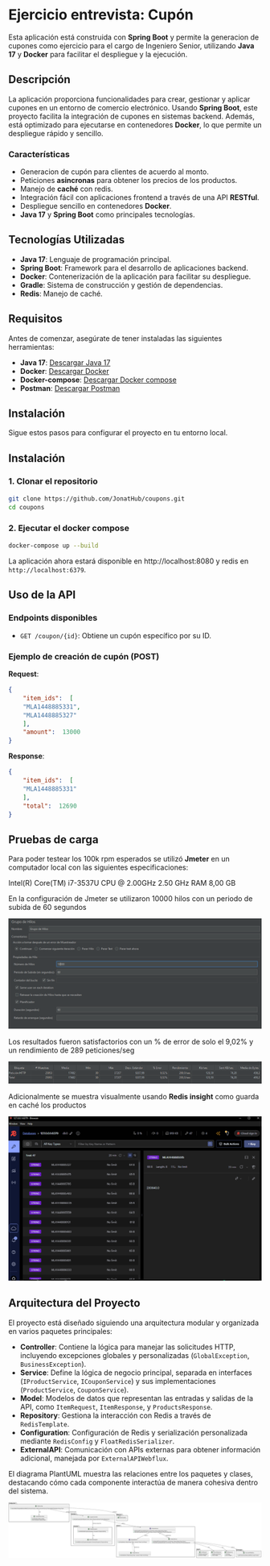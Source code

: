 
# Ejercicio entrevista: Cupón

Esta aplicación está construida con **Spring Boot** y permite la generacion de cupones como ejercicio para el cargo de Ingeniero Senior, utilizando **Java 17** y **Docker** para facilitar el despliegue y la ejecución.

## Descripción

La aplicación proporciona funcionalidades para crear, gestionar y aplicar cupones en un entorno de comercio electrónico. Usando **Spring Boot**, este proyecto facilita la integración de cupones en sistemas backend. Además, está optimizado para ejecutarse en contenedores **Docker**, lo que permite un despliegue rápido y sencillo.

### Características

- Generacion de cupón para clientes de acuerdo al monto.
- Peticiones **asincronas** para obtener los precios de los productos.
- Manejo de **caché** con redis.
- Integración fácil con aplicaciones frontend a través de una API **RESTful**.
- Despliegue sencillo en contenedores **Docker**.
- **Java 17** y **Spring Boot** como principales tecnologías.

## Tecnologías Utilizadas

- **Java 17**: Lenguaje de programación principal.
- **Spring Boot**: Framework para el desarrollo de aplicaciones backend.
- **Docker**: Contenerización de la aplicación para facilitar su despliegue.
- **Gradle**: Sistema de construcción y gestión de dependencias.
- **Redis**: Manejo de caché.

## Requisitos

Antes de comenzar, asegúrate de tener instaladas las siguientes herramientas:

- **Java 17**: [Descargar Java 17](https://adoptopenjdk.net/)
- **Docker**: [Descargar Docker](https://www.docker.com/get-started)
- **Docker-compose**: [Descargar Docker compose](https://docs.docker.com/compose/install/)
- **Postman**: [Descargar Postman](https://www.postman.com/downloads/)

## Instalación

Sigue estos pasos para configurar el proyecto en tu entorno local.



## Instalación
### 1. Clonar el repositorio

```bash
git clone https://github.com/JonatHub/coupons.git
cd coupons
```



### 2. Ejecutar el docker compose

```bash
docker-compose up --build
```

La aplicación ahora estará disponible en http://localhost:8080 y redis en `http://localhost:6379`.



## Uso de la API

### Endpoints disponibles


- `GET /coupon/{id}`: Obtiene un cupón específico por su ID.




### Ejemplo de creación de cupón (POST)



**Request**:



```json
{
	"item_ids":  [
	"MLA1448885331",
	"MLA1448885327"
	],
	"amount":  13000
}
```

**Response**:

```json
{
	"item_ids":  [
	"MLA1448885331"
	],
	"total":  12690
}
```

## Pruebas de carga

Para poder testear los 100k rpm esperados se utilizó **Jmeter** en un computador local con las siguientes especificaciones:

Intel(R) Core(TM) i7-3537U CPU @ 2.00GHz   2.50 GHz
RAM 8,00 GB

En la configuración de Jmeter se utilizaron 10000 hilos con un periodo de subida de 60 segundos

![img.png](src/main/resources/images/jmeter.png)

Los resultados fueron satisfactorios con un % de error de solo el 9,02% y un rendimiento de 289 peticiones/seg

![img_1.png](src/main/resources/images/img_1.png)

Adicionalmente se muestra visualmente usando **Redis insight** como guarda en caché los productos

![img.png](src/main/resources/images/img.png)



## Arquitectura del Proyecto

El proyecto está diseñado siguiendo una arquitectura modular y organizada en varios paquetes principales:

- **Controller**: Contiene la lógica para manejar las solicitudes HTTP, incluyendo excepciones globales y personalizadas (`GlobalException`, `BusinessException`).
- **Service**: Define la lógica de negocio principal, separada en interfaces (`IProductService`, `ICouponService`) y sus implementaciones (`ProductService`, `CouponService`).
- **Model**: Modelos de datos que representan las entradas y salidas de la API, como `ItemRequest`, `ItemResponse`, y `ProductsResponse`.
- **Repository**: Gestiona la interacción con Redis a través de `RedisTemplate`.
- **Configuration**: Configuración de Redis y serialización personalizada mediante `RedisConfig` y `FloatRedisSerializer`.
- **ExternalAPI**: Comunicación con APIs externas para obtener información adicional, manejada por `ExternalAPIWebflux`.

El diagrama PlantUML muestra las relaciones entre los paquetes y clases, destacando cómo cada componente interactúa de manera cohesiva dentro del sistema.

![img.png](src/main/resources/images/plantuml.svg)